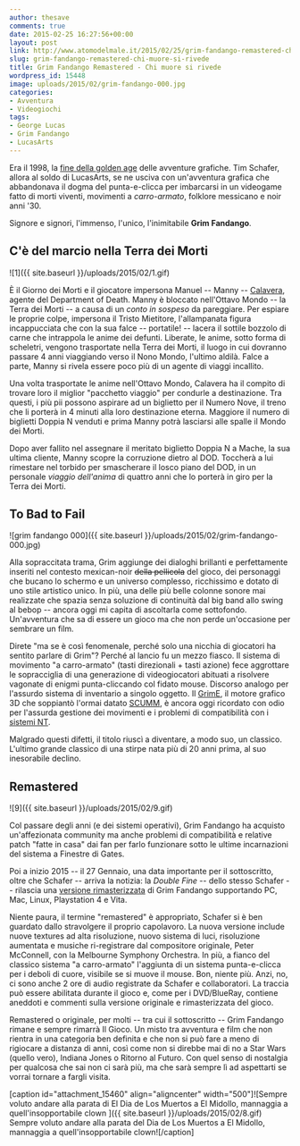```yaml
---
author: thesave
comments: true
date: 2015-02-25 16:27:56+00:00
layout: post
link: http://www.atomodelmale.it/2015/02/25/grim-fandango-remastered-chi-muore-si-rivede/
slug: grim-fandango-remastered-chi-muore-si-rivede
title: Grim Fandango Remastered - Chi muore si rivede
wordpress_id: 15448
image: uploads/2015/02/grim-fandango-000.jpg
categories:
- Avventura
- Videogiochi
tags:
- George Lucas
- Grim Fandango
- LucasArts
---
```


Era il 1998, la [fine della golden age](/2013/04/04/rip-lucasarts-quella-volta-che-topolino-uccise-guybrush-threepwood/) delle avventure grafiche. Tim Schafer, allora al soldo di LucasArts, se ne usciva con un'avventura grafica che abbandonava il dogma del punta-e-clicca per imbarcarsi in un videogame fatto di morti viventi, movimenti a _carro-armato_, folklore messicano e noir anni '30.

Signore e signori, l'immenso, l'unico, l'inimitabile **Grim Fandango**.

## C'è del marcio nella Terra dei Morti

![1]({{ site.baseurl }}/uploads/2015/02/1.gif)

È il Giorno dei Morti e il giocatore impersona Manuel -- Manny -- [Calavera](http://es.wikipedia.org/wiki/D%C3%ADa_de_Muertos), agente del Department of Death. Manny è bloccato nell'Ottavo Mondo -- la Terra dei Morti -- a causa di un _conto in sospeso_ da pareggiare. Per espiare le proprie colpe, impersona il Tristo Mietitore, l'allampanata figura incappucciata che con la sua falce -- portatile! -- lacera il sottile bozzolo di carne che intrappola le anime dei defunti. Liberate, le anime, sotto forma di scheletri, vengono trasportate nella Terra dei Morti, il luogo in cui dovranno passare 4 anni viaggiando verso il Nono Mondo, l'ultimo aldilà. Falce a parte, Manny si rivela essere poco più di un agente di viaggi incallito.

Una volta trasportate le anime nell'Ottavo Mondo, Calavera ha il compito di trovare loro il miglior "pacchetto viaggio" per condurle a destinazione. Tra questi, i più pii possono aspirare ad un biglietto per il Numero Nove, il treno che li porterà in 4 minuti alla loro destinazione eterna. Maggiore il numero di biglietti Doppia N venduti e prima Manny potrà lasciarsi alle spalle il Mondo dei Morti.

Dopo aver fallito nel assegnare il meritato biglietto Doppia N a Mache, la sua ultima cliente, Manny scopre la corruzione dietro al DOD. Toccherà a lui rimestare nel torbido per smascherare il losco piano del DOD, in un personale _viaggio dell'anima_ di quattro anni che lo porterà in giro per la Terra dei Morti.

## To Bad to Fail

![grim fandango 000]({{ site.baseurl }}/uploads/2015/02/grim-fandango-000.jpg)

Alla sopraccitata trama, Grim aggiunge dei dialoghi brillanti e perfettamente inseriti nel contesto mexican-noir <del>della pellicola</del> del gioco, dei personaggi che bucano lo schermo e un universo complesso, ricchissimo e dotato di uno stile artistico unico. In più, una delle più belle colonne sonore mai realizzate che spazia senza soluzione di continuità dal big band allo swing al bebop -- ancora oggi mi capita di ascoltarla come sottofondo. Un'avventura che sa di essere un gioco ma che non perde un'occasione per sembrare un film.

Direte "ma se è così fenomenale, perché solo una nicchia di giocatori ha sentito parlare di Grim"? Perché al lancio fu un mezzo fiasco. Il sistema di movimento "a carro-armato" (tasti direzionali + tasti azione) fece aggrottare le sopracciglia di una generazione di videogiocatori abituati a risolvere vagonate di enigmi punta-cliccando col fidato mouse. Discorso analogo per l'assurdo sistema di inventario a singolo oggetto. Il [GrimE](http://en.wikipedia.org/wiki/LucasArts_adventure_games#3D_graphics_and_GrimE_.281998.E2.80.932000.29), il motore grafico 3D che soppiantò l'ormai datato [SCUMM](http://en.wikipedia.org/wiki/SCUMM), è ancora oggi ricordato con odio per l'assurda gestione dei movimenti e i problemi di compatibilità con i [sistemi NT](http://en.wikipedia.org/wiki/Windows_NT).

Malgrado questi difetti, il titolo riuscì a diventare, a modo suo, un classico. L'ultimo grande classico di una stirpe nata più di 20 anni prima, al suo inesorabile declino.

## Remastered

![9]({{ site.baseurl }}/uploads/2015/02/9.gif)

Col passare degli anni (e dei sistemi operativi), Grim Fandango ha acquisto un'affezionata community ma anche problemi di compatibilità e relative patch "fatte in casa" dai fan per farlo funzionare sotto le ultime incarnazioni del sistema a Finestre di Gates.

Poi a inizio 2015 -- il 27 Gennaio, una data importante per il sottoscritto, oltre che Schafer -- arriva la notizia: la _Double Fine_ -- dello stesso Schafer -- rilascia una [versione rimasterizzata](http://grimremastered.com/) di Grim Fandango supportando PC, Mac, Linux, Playstation 4 e Vita.

Niente paura, il termine "remastered" è appropriato, Schafer si è ben guardato dallo stravolgere il proprio capolavoro. La nuova versione include nuove textures ad alta risoluzione, nuovo sistema di luci, risoluzione aumentata e musiche ri-registrare dal compositore originale, Peter McConnell, con la Melbourne Symphony Orchestra. In più, a fianco del classico sistema "a carro-armato" l'aggiunta di un sistema punta-e-clicca per i deboli di cuore, visibile se si muove il mouse. Bon, niente più. Anzi, no, ci sono anche 2 ore di audio registrate da Schafer e collaboratori. La traccia può essere abilitata durante il gioco e, come per i DVD/BlueRay, contiene aneddoti e commenti sulla versione originale e rimasterizzata del gioco.

Remastered o originale, per molti -- tra cui il sottoscritto -- Grim Fandango rimane e sempre rimarrà Il Gioco. Un misto tra avventura e film che non rientra in una categoria ben definita e che non si può fare a meno di rigiocare a distanza di anni, così come non si direbbe mai di no a Star Wars (quello vero), Indiana Jones o Ritorno al Futuro. Con quel senso di nostalgia per qualcosa che sai non ci sarà più, ma che sarà sempre lì ad aspettarti se vorrai tornare a fargli visita.

[caption id="attachment_15460" align="aligncenter" width="500"]![Sempre voluto andare alla parata di El Dia de Los Muertos a El Midollo, mannaggia a quell'insopportabile clown ]({{ site.baseurl }}/uploads/2015/02/8.gif) Sempre voluto andare alla parata del Dia de Los Muertos a El Midollo, mannaggia a quell'insopportabile clown![/caption]
